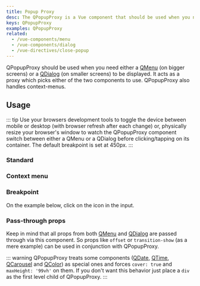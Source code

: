 ```yaml
---
title: Popup Proxy
desc: The QPopupProxy is a Vue component that should be used when you need either a QMenu or a QDialog (on smaller screens) to be displayed.
keys: QPopupProxy
examples: QPopupProxy
related:
  - /vue-components/menu
  - /vue-components/dialog
  - /vue-directives/close-popup
---
```


QPopupProxy should be used when you need either a [QMenu](/vue-components/menu) (on bigger screens) or a [QDialog](/vue-components/dialog) (on smaller screens) to be displayed. It acts as a proxy which picks either of the two components to use. QPopupProxy also handles context-menus.

<DocApi file="QPopupProxy" />

## Usage

::: tip
Use your browsers development tools to toggle the device between mobile or desktop (with browser refresh after each change) or, physically resize your browser's window to watch the QPopupProxy component switch between either a QMenu or a QDialog before clicking/tapping on its container. The default breakpoint is set at 450px.
:::

### Standard

<DocExample title="Standard" file="Standard" />

### Context menu

<DocExample title="Context menu (right click / long tap)" file="ContextMenu" />

### Breakpoint

On the example below, click on the icon in the input.

<DocExample title="Breakpoint @600px" file="Breakpoint" />

### Pass-through props

Keep in mind that all props from both [QMenu](/vue-components/menu) and [QDialog](/vue-components/dialog) are passed through via this component. So props like `offset` or `transition-show` (as a mere example) can be used in conjunction with QPopupProxy.

<DocExample title="Props from QMenu or QDialog" file="Passthrough" />

::: warning
QPopupProxy treats some components ([QDate](/vue-components/date), [QTime](/vue-components/time), [QCarousel](/vue-components/carousel) and [QColor](/vue-components/color-picker)) as special ones and forces `cover: true` and `maxHeight: '99vh'` on them. If you don't want this behavior just place a `div` as the first level child of QPopupProxy.
:::
